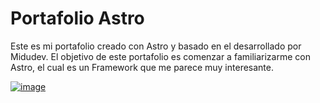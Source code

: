 # Portafolio Astro

Este es mi portafolio creado con Astro y basado en el desarrollado por Midudev. El objetivo de este portafolio es comenzar a familiarizarme con Astro, el cual es un Framework que me parece muy interesante.

[![image](https://github.com/MichaelTaboada2003/Portafolio-Astro/assets/128438040/9d1b264b-4b87-4fef-ba4f-33470c4cfb02)](https://venerable-seahorse-23f130.netlify.app/)



